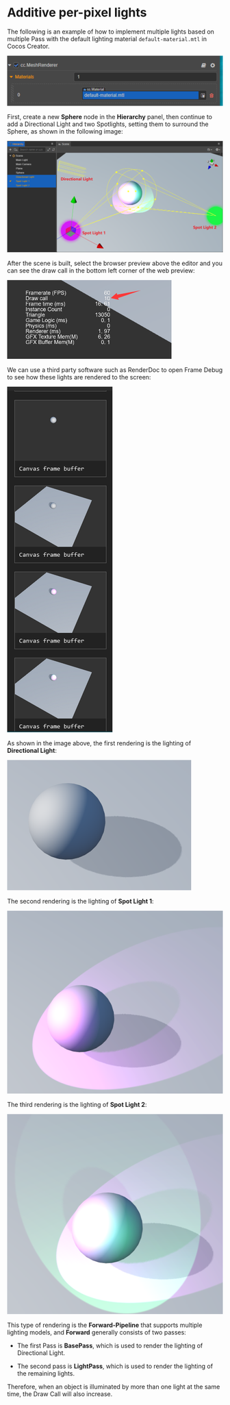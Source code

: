 # Additive per-pixel lights

The following is an example of how to implement multiple lights based on multiple Pass with the default lighting material `default-material.mtl` in Cocos Creator.

![default-material](default-material.png)

First, create a new **Sphere** node in the **Hierarchy** panel, then continue to add a Directional Light and two Spotlights, setting them to surround the Sphere, as shown in the following image:

![using Light](usingLight.png)

After the scene is built, select the browser preview above the editor and you can see the draw call in the bottom left corner of the web preview:

![Draw Call](drawCall.png)

We can use a third party software such as RenderDoc to open Frame Debug to see how these lights are rendered to the screen:

![Frame Debug](debug.png)

As shown in the image above, the first rendering is the lighting of **Directional Light**:

![main light pass](pass1.png)

The second rendering is the lighting of **Spot Light 1**:

![ForwardAdd pass](pass2.png)

The third rendering is the lighting of **Spot Light 2**:

![ForwardAdd pass](pass3.png)

This type of rendering is the **Forward-Pipeline** that supports multiple lighting models, and **Forward** generally consists of two passes:

- The first Pass is **BasePass**, which is used to render the lighting of Directional Light.

- The second pass is **LightPass**, which is used to render the lighting of the remaining lights.

Therefore, when an object is illuminated by more than one light at the same time, the Draw Call will also increase.
